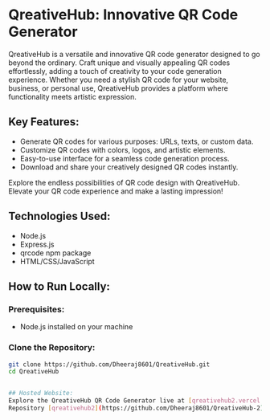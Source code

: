 # QreativeHub: Innovative QR Code Generator

QreativeHub is a versatile and innovative QR code generator designed to go beyond the ordinary. Craft unique and visually appealing QR codes effortlessly, adding a touch of creativity to your code generation experience. Whether you need a stylish QR code for your website, business, or personal use, QreativeHub provides a platform where functionality meets artistic expression.

## Key Features:
- Generate QR codes for various purposes: URLs, texts, or custom data.
- Customize QR codes with colors, logos, and artistic elements.
- Easy-to-use interface for a seamless code generation process.
- Download and share your creatively designed QR codes instantly.

Explore the endless possibilities of QR code design with QreativeHub. Elevate your QR code experience and make a lasting impression!

## Technologies Used:
- Node.js
- Express.js
- qrcode npm package
- HTML/CSS/JavaScript

## How to Run Locally:

### Prerequisites:
- Node.js installed on your machine

### Clone the Repository:
```bash
git clone https://github.com/Dheeraj8601/QreativeHub.git
cd QreativeHub


## Hosted Website:
Explore the QreativeHub QR Code Generator live at [qreativehub2.vercel.app](https://qreativehub2.vercel.app).
Repository [qreativehub2](https://github.com/Dheeraj8601/QreativeHub-2).
